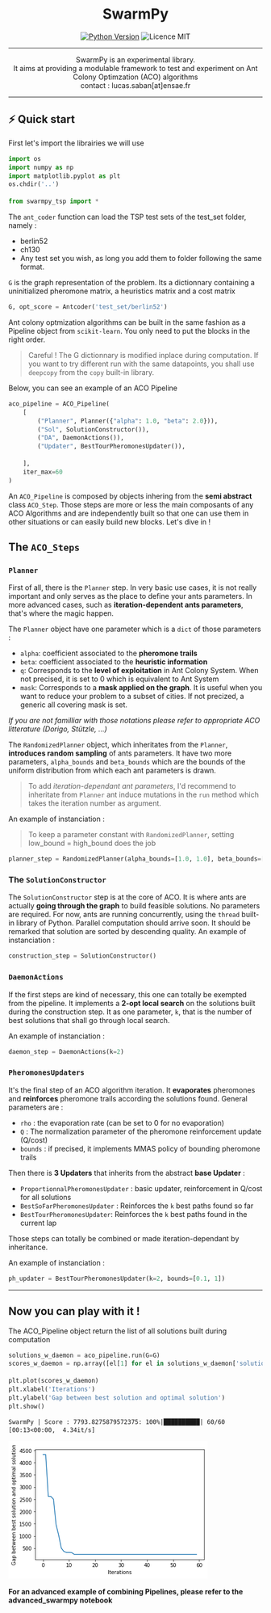 <h1 align=center> <b>SwarmPy</b> </h1>

<p align="center">
<a href="https://www.python.org/downloads/release/python-3100/" 
target="_blank"><img src="https://img.shields.io/badge/python-3.10-blue.svg" alt="Python Version" /></a>
<img src="https://img.shields.io/github/license/g0bel1n/TinyAutoML?style=flat-square" alt="Licence MIT" />
</p>

---

<p align="center">
SwarmPy is an experimental library. <br/>
It aims at providing a modulable framework to test and experiment on Ant Colony Optimzation (ACO) algorithms<br/>
contact : lucas.saban[at]ensae.fr
</p>


---

## ⚡️ Quick start 

First let's import the librairies we will use


```python
import os 
import numpy as np
import matplotlib.pyplot as plt
os.chdir('..')

from swarmpy_tsp import *

```

The `ant_coder` function can load the TSP test sets of the test_set folder, namely :
- berlin52 
- ch130
- Any test set you wish, as long you add them to folder following the same format.

`G` is the graph representation of the problem. Its a dictionnary containing a uninitialized pheromone matrix, a heuristics matrix and a cost matrix


```python
G, opt_score = Antcoder('test_set/berlin52')
```

Ant colony optmization algorithms can be built in the same fashion as a Pipeline object from `scikit-learn`. You only need to put the blocks in the right order.

> Careful ! The G dictionnary is modified inplace during computation. If you want to try different run with the same datapoints, you shall use `deepcopy` from the `copy` built-in library.

Below, you can see an example of an ACO Pipeline


```python
aco_pipeline = ACO_Pipeline(
    [
        ("Planner", Planner({"alpha": 1.0, "beta": 2.0})),
        ("Sol", SolutionConstructor()),
        ("DA", DaemonActions()),
        ("Updater", BestTourPheromonesUpdater()),

    ], 
    iter_max=60
)
```

An `ACO_Pipeline` is composed by objects inhering from the **semi abstract** class `ACO_Step`. Those steps are more or less the main composants of any ACO Algorithms and are independently built so that one can use them in other situations or can easily build new blocks.
Let's dive in !

## The `ACO_Steps`

### `Planner`
First of all, there is the `Planner` step. In very basic use cases, it is not really important and only serves as the place to define your ants parameters. In more advanced cases, such as **iteration-dependent ants parameters**, that's where the magic happen.

The `Planner` object have one parameter which is a `dict` of those parameters :

-   `alpha`: coefficient associated to the **pheromone trails**
-   `beta`: coefficient associated to the **heuristic information**
-   `q`: Corresponds to the **level of exploitation** in Ant Colony System. When not precised, it is set to 0 which is equivalent to Ant System
-   `mask`: Corresponds to a **mask applied on the graph**. It is useful when you want to reduce your problem to a subset of cities. If not precized, a generic all covering mask is set.

*If you are not familliar with those notations please refer to appropriate ACO litterature (Dorigo, Stützle, ...)*

The `RandomizedPlanner` object, which inheritates from the `Planner`, **introduces random sampling** of ants parameters. It have two more parameters, `alpha_bounds` and `beta_bounds` which are the bounds of the uniform distribution from which each ant parameters is drawn. 

> To add *iteration-dependant ant parameters*, I'd recommend to inheritate from `Planner` ant induce mutations in the `run` method which takes the iteration number as argument.

An example of instanciation : 

> To keep a parameter constant with `RandomizedPlanner`, setting low_bound = high_bound does the job


```python
planner_step = RandomizedPlanner(alpha_bounds=[1.0, 1.0], beta_bounds=[1., 6.], ant_params={'q':0.8})
```

### The `SolutionConstructor`

The `SolutionConstructor` step is at the core of ACO. It is where ants are actually **going through the graph** to build feasible solutions. No parameters are required. 
For now, ants are running concurrently, using the `thread` built-in library of Python. Parallel computation should arrive soon.
It should be remarked that solution are sorted by descending quality.
An example of instanciation : 


```python
construction_step = SolutionConstructor()
```

### `DaemonActions`

If the first steps are kind of necessary, this one can totally be exempted from the pipeline. It implements a **2-opt local search** on the solutions built during the construction step.
It as one parameter, `k`, that is the number of best solutions that shall go through local search. 

An example of instanciation : 


```python
daemon_step = DaemonActions(k=2)
```

### `PheromonesUpdaters`

It's the final step of an ACO algorithm iteration. It **evaporates** pheromones and **reinforces** pheromone trails according the solutions found. 
General parameters are : 
-   `rho` : the evaporation rate (can be set to 0 for no evaporation)
-   `Q` : The normalization parameter of the pheromone reinforcement update (Q/cost)
-   `bounds` : if precised, it implements MMAS policy of bounding pheromone trails

Then there is **3 Updaters** that inherits from the abstract **base Updater** :
- `ProportionnalPheromonesUpdater` : basic updater, reinforcement in Q/cost for all solutions
- `BestSoFarPheromonesUpdater` : Reinforces the `k` best paths found so far
- `BestTourPheromonesUpdater`: Reinforces the `k` best paths found in the current lap

Those steps can totally be combined or made iteration-dependant by inheritance.

An example of instanciation : 


```python
ph_updater = BestTourPheromonesUpdater(k=2, bounds=[0.1, 1])
```

___

## Now you can play with it !

The ACO_Pipeline object return the list of all solutions built during computation


```python
solutions_w_daemon = aco_pipeline.run(G=G)
scores_w_daemon = np.array([el[1] for el in solutions_w_daemon['solutions']]) - opt_score

plt.plot(scores_w_daemon)
plt.xlabel('Iterations')
plt.ylabel('Gap between best solution and optimal solution')
plt.show()
```

    SwarmPy | Score : 7793.8275879572375: 100%|██████████| 60/60 [00:13<00:00,  4.34it/s]



    
![png](README_files/README_18_1.png)
    


**For an advanced example of combining Pipelines, please refer to the advanced_swarmpy notebook**
